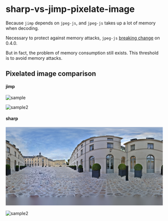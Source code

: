 # sharp-vs-jimp-pixelate-image

Because `jimp` depends on `jpeg-js`, and `jpeg-js` takes up a lot of memory when decoding.

Necessary to protect against memory attacks, `jpeg-js` [breaking change](https://github.com/jpeg-js/jpeg-js/pull/68) on 0.4.0.

But in fact, the problem of memory consumption still exists. This threshold is to avoid memory attacks.


## Pixelated image comparison

#### jimp

![sample](./images/sample-pixelated-by-jimp.jpg)

![sample2](./images/sample2-pixelated-by-jimp.jpg)

#### sharp

![sample](./images/sample-pixelated-by-sharp.jpg)

![sample2](./images/sample2-pixelated-by-sharp.jpg)
